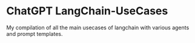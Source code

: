 # ChatGPT LangChain-UseCases
 
My compilation of all the main usecases of langchain with various agents and prompt templates.